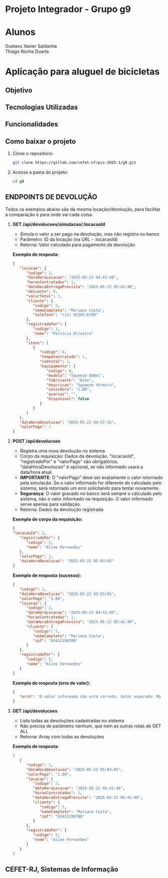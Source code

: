 # Projeto Integrador - Grupo g9

# Alunos
Gustavo Xavier Saldanha  
Thiago Rocha Duarte

# Aplicação para aluguel de bicicletas

## Objetivo


## Tecnologias Utilizadas


## Funcionalidades


## Como baixar o projeto
1. Clone o repositório:
   ```bash
   git clone https://gitlab.com/cefet-nf/pis-2025-1/g9.git

2. Acesse a pasta do projeto:
   ```bash
   cd g9


## ENDPOINTS DE DEVOLUÇÃO

Todos os exemplos abaixo são da mesma locação/devolução, para facilitar a comparação e para onde vai cada coisa.

1. **GET /api/devolucoes/simulacao/:locacaoId**
   - Simula o valor a ser pago na devolução, mas não registra no banco
   - Parâmetro: ID da locação (na URL - :locacaoId)
   - Retorna: Valor calculado para pagamento da devolução
   
   **Exemplo de resposta:**
   ```json
   {
      "locacao": {
         "codigo": 2,
         "dataHoraLocacao": "2025-05-22 04:41:40",
         "horasContratadas": 1,
         "dataHoraEntregaPrevista": "2025-05-22 05:41:40",
         "desconto": 0,
         "valorTotal": 1,
         "cliente": {
            "codigo": 5,
            "nomeCompleto": "Mariano Costa",
            "telefone": "(11) 92345-6789"
         },
         "registradoPor": {
            "codigo": 1,
            "nome": "Patrícia Oliveira"
         },
         "itens": [
            {
               "codigo": 8,
               "tempoContratado": 1,
               "subtotal": 1,
               "equipamento": {
                  "codigo": 8,
                  "modelo": "Squeeze 600ml",
                  "fabricante": "Nike",
                  "descricao": "Squeeze térmico",
                  "valorHora": "1.00",
                  "avarias": "",
                  "disponivel": false
               }
            }
         ]
      },
      "dataHoraDevolucao": "2025-05-22 04:57:16",
      "valorPago": 1
   }
   ```

2. **POST /api/devolucoes**
   - Registra uma nova devolução no sistema
   - Corpo da requisição: Dados da devolução. "locacaoId", "registradoPor" e "valorPago" são obrigatórios. "dataHoraDevolucao" é opcional, se não informado usará a data/hora atual.
   - **IMPORTANTE**: O "valorPago" deve ser exatamente o valor retornado pela simulação. Se o valor informado for diferente do calculado pelo sistema, será retornado um erro solicitando para tentar novamente.
   - **Segurança**: O valor gravado no banco será sempre o calculado pelo sistema, não o valor informado na requisição. O valor informado serve apenas para validação.
   - Retorna: Dados da devolução registrada
   
   **Exemplo de corpo da requisição:**
   ```json
   {
   "locacaoId": 2,
      "registradoPor": {
         "codigo": 5,
         "nome": "Aline Fernandes"
      },
      "valorPago": 1,
      "dataHoraDevolucao": "2025-05-22 05:03:05"
   }
   ```
   
   **Exemplo de resposta (sucesso):**
   ```json
   {
      "codigo": 1,
      "dataHoraDevolucao": "2025-05-22 05:03:05",
      "valorPago": "1.00",
      "locacao": {
         "codigo": 2,
         "dataHoraLocacao": "2025-05-22 04:41:40",
         "horasContratadas": 1,
         "dataHoraEntregaPrevista": "2025-05-22 05:41:40",
         "cliente": {
            "codigo": 5,
            "nomeCompleto": "Mariano Costa",
            "cpf": "65432198700"
         }
      },
      "registradoPor": {
         "codigo": 5,
         "nome": "Aline Fernandes"
      }
   }
   ```
   
   **Exemplo de resposta (erro de valor):**
   ```json
   {
      "erro": "O valor informado não está correto. Valor esperado: R$ 1,50. Tente novamente."
   }
   ```

3. **GET /api/devolucoes**
   - Lista todas as devoluções cadastradas no sistema
   - Não precisa de parâmetro nenhum, que nem as outras rotas de GET ALL
   - Retorna: Array com todas as devoluções
   
   **Exemplo de resposta:**
   ```json
   [
      {
         "codigo": 1,
         "dataHoraDevolucao": "2025-05-22 05:03:05",
         "valorPago": "1.00",
         "locacao": {
            "codigo": 2,
            "dataHoraLocacao": "2025-05-22 04:41:40",
            "horasContratadas": 1,
            "dataHoraEntregaPrevista": "2025-05-22 05:41:40",
            "cliente": {
               "codigo": 5,
               "nomeCompleto": "Mariano Costa",
               "cpf": "65432198700"
            }
         },
         "registradoPor": {
            "codigo": 5,
            "nome": "Aline Fernandes"
         }
      }
   ]
   ```

## CEFET-RJ, Sistemas de Informação

